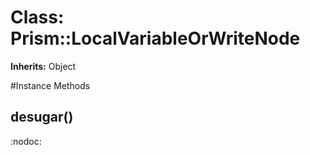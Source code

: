 # Class: Prism::LocalVariableOrWriteNode
**Inherits:** Object
    




#Instance Methods
## desugar() [](#method-i-desugar)
:nodoc:

